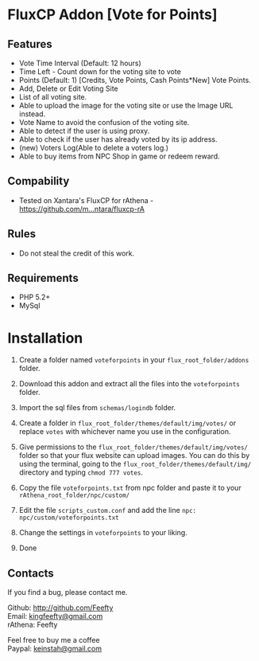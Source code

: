 FluxCP Addon [Vote for Points]
=====================

## Features
- Vote Time Interval (Default: 12 hours)
- Time Left - Count down for the voting site to vote
- Points (Default: 1) [Credits, Vote Points, Cash Points*New] Vote Points.
- Add, Delete or Edit Voting Site
- List of all voting site.
- Able to upload the image for the voting site or use the Image URL instead.
- Vote Name to avoid the confusion of the voting site.
- Able to detect if the user is using proxy.
- Able to check if the user has already voted by its ip address.
- (new) Voters Log(Able to delete a voters log.)
- Able to buy items from NPC Shop in game or redeem reward.

## Compability
- Tested on Xantara's FluxCP for rAthena - https://github.com/m...ntara/fluxcp-rA

## Rules
- Do not steal the credit of this work.

## Requirements
- PHP 5.2+
- MySql

# Installation

1. Create a folder named `voteforpoints` in your `flux_root_folder/addons` folder.

2. Download this addon and extract all the files into the `voteforpoints` folder.

3. Import the sql files from `schemas/logindb` folder.

4. Create a folder in `flux_root_folder/themes/default/img/votes/` or replace `votes` with whichever name you use in the configuration.

5. Give permissions to the `flux_root_folder/themes/default/img/votes/` folder so that your flux website can upload images. You can do this by using the terminal, going to the `flux_root_folder/themes/default/img/` directory and typing `chmod 777 votes`.

6. Copy the file `voteforpoints.txt` from npc folder and paste it to your `rAthena_root_folder/npc/custom/`

7. Edit the file `scripts_custom.conf` and add the line `npc: npc/custom/voteforpoints.txt`

8. Change the settings in `voteforpoints` to your liking.

9. Done

## Contacts

If you find a bug, please contact me.

Github: http://github.com/Feefty  
Email: kingfeefty@gmail.com  
rAthena: Feefty

Feel free to buy me a coffee  
Paypal: keinstah@gmail.com
